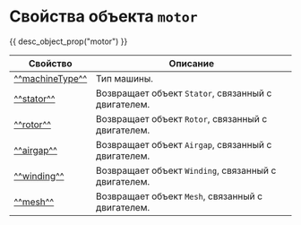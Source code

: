 # Свойства объекта `motor`
{{ desc_object_prop("motor") }}

| Свойство              | Описание                                                    |
|----------------------|-------------------------------------------------------------|
| [^^machineType^^](./machineType.md)  | Тип машины.                                                  |
| [^^stator^^](./stator.md)           | Возвращает объект `Stator`, связанный с двигателем.         |
| [^^rotor^^](./rotor.md)             | Возвращает объект `Rotor`, связанный с двигателем.          |
| [^^airgap^^](./airgap.md)           | Возвращает объект `Airgap`, связанный с двигателем.         |
| [^^winding^^](./winding.md)         | Возвращает объект `Winding`, связанный с двигателем.        |
| [^^mesh^^](./mesh.md)               | Возвращает объект `Mesh`, связанный с двигателем.           |
